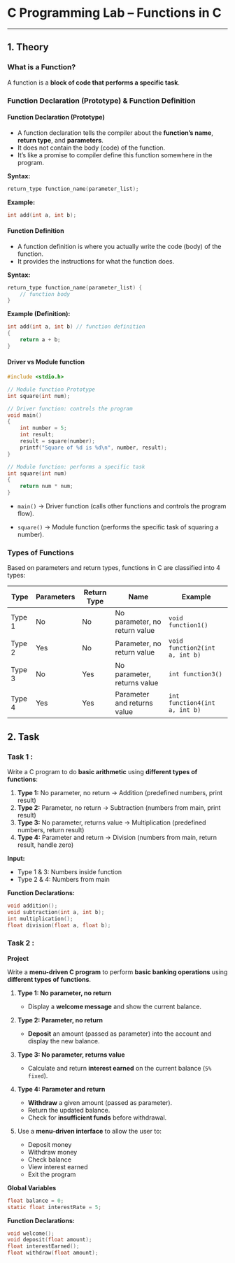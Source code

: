 # C Programming Lab – Functions in C

---

## 1. Theory

### What is a Function?

A function is a **block of code that performs a specific task**.  

### Function Declaration (Prototype) & Function Definition

#### Function Declaration (Prototype)

- A function declaration tells the compiler about the **function’s name**, **return type**, and **parameters**.
- It does not contain the body (code) of the function.
- It’s like a promise to compiler define this function somewhere in the program.

**Syntax:**

```c
return_type function_name(parameter_list);
```

**Example:**

```c
int add(int a, int b);
```

#### Function Definition

- A function definition is where you actually write the code (body) of the function.
- It provides the instructions for what the function does.

**Syntax:**

```c
return_type function_name(parameter_list) {
    // function body
}
```

**Example (Definition):**

```c
int add(int a, int b) // function definition
{
    return a + b;
}
```

#### Driver vs Module function

```c
#include <stdio.h>

// Module function Prototype
int square(int num);

// Driver function: controls the program
void main() 
{
    int number = 5;
    int result;
    result = square(number);
    printf("Square of %d is %d\n", number, result);
}

// Module function: performs a specific task
int square(int num) 
{
    return num * num;
}
```

- ``main()`` → Driver function (calls other functions and controls the program flow).

- ``square()`` → Module function (performs the specific task of squaring a number).

### Types of Functions

Based on parameters and return types, functions in C are classified into 4 types:

| Type   | Parameters | Return Type |            Name               |            Example               |
|--------|------------|-------------|-------------------------------|----------------------------------|
| Type 1 | No         | No          | No parameter, no return value | ``void function1()``             |
| Type 2 | Yes        | No          | Parameter, no return value    | ``void function2(int a, int b)`` |
| Type 3 | No         | Yes         | No parameter, returns value   | ``int function3()``              |
| Type 4 | Yes        | Yes         | Parameter and returns value   | ``int function4(int a, int b)``  |

## 2. Task

### Task 1 : 

Write a C program to do **basic arithmetic** using **different types of functions**:

1. **Type 1:** No parameter, no return → Addition (predefined numbers, print result)  
2. **Type 2:** Parameter, no return → Subtraction (numbers from main, print result)  
3. **Type 3:** No parameter, returns value → Multiplication (predefined numbers, return result)  
4. **Type 4:** Parameter and return → Division (numbers from main, return result, handle zero)  

**Input:**

- Type 1 & 3: Numbers inside function  
- Type 2 & 4: Numbers from main  

**Function Declarations:**

```c
void addition();  
void subtraction(int a, int b);  
int multiplication();  
float division(float a, float b);  
```

### Task 2 :

**Project**

Write a **menu-driven C program** to perform **basic banking operations** using **different types of functions**.

1. **Type 1: No parameter, no return**  
   - Display a **welcome message** and show the current balance.  

2. **Type 2: Parameter, no return**  
   - **Deposit** an amount (passed as parameter) into the account and display the new balance.  

3. **Type 3: No parameter, returns value**  
   - Calculate and return **interest earned** on the current balance (``5% fixed``).  

4. **Type 4: Parameter and return**  
   - **Withdraw** a given amount (passed as parameter).  
   - Return the updated balance.  
   - Check for **insufficient funds** before withdrawal.  

5. Use a **menu-driven interface** to allow the user to:  
   - Deposit money  
   - Withdraw money  
   - Check balance  
   - View interest earned  
   - Exit the program  

**Global Variables**

```c
float balance = 0; 
static float interestRate = 5;
```

**Function Declarations:**

```c
void welcome();  
void deposit(float amount);  
float interestEarned();  
float withdraw(float amount);  
```
